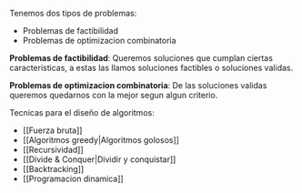 Tenemos dos tipos de problemas:
* Problemas de factibilidad
* Problemas de optimizacion combinatoria

**Problemas de factibilidad**: Queremos soluciones que cumplan ciertas caracteristicas, a estas las llamos soluciones factibles o soluciones validas.

**Problemas de optimizacion combinatoria**: De las soluciones validas queremos quedarnos con la mejor segun algun criterio.

Tecnicas para el diseño de algoritmos:
* [[Fuerza bruta]]
* [[Algoritmos greedy|Algoritmos golosos]]
* [[Recursividad]]
* [[Divide & Conquer|Dividir y conquistar]] 
* [[Backtracking]]
* [[Programacion dinamica]]